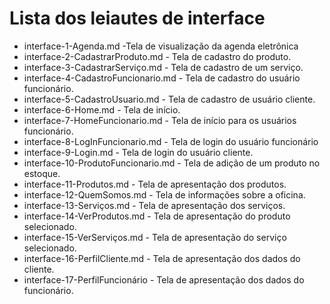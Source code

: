 # Lista dos leiautes de interface

* interface-1-Agenda.md -Tela de visualização da agenda eletrônica
* interface-2-CadastrarProduto.md - Tela de cadastro do produto.
* interface-3-CadastrarServiço.md - Tela de cadastro de um serviço.
* interface-4-CadastroFuncionario.md - Tela de cadastro do usuário funcionário.
* interface-5-CadastroUsuario.md -  Tela de cadastro de usuário cliente.
* interface-6-Home.md - Tela de início.
* interface-7-HomeFuncionario.md - Tela de início para os usuários funcionário.
* interface-8-LogInFuncionario.md - Tela de login do usuário funcionário
* interface-9-Login.md - Tela de login do usuário cliente.
* interface-10-ProdutoFuncionario.md - Tela de adição de um produto no estoque.
* interface-11-Produtos.md - Tela de apresentação dos produtos.
* interface-12-QuemSomos.md - Tela de informações sobre a oficina.
* interface-13-Serviços.md - Tela de apresentação dos serviços. 
* interface-14-VerProdutos.md - Tela de apresentação do produto selecionado.
* interface-15-VerServiços.md - Tela de apresentação do serviço selecionado.
* interface-16-PerfilCliente.md - Tela de apresentação dos dados do cliente.
* interface-17-PerfilFuncionário - Tela de apresentação dos dados do funcionário.




